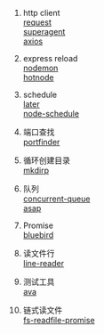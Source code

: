 1. http client  
[request](https://github.com/request/request)  
[superagent](https://github.com/visionmedia/superagent)  
[axios](https://www.npmjs.com/package/axios)

2. express reload  
[nodemon](https://github.com/remy/nodemon)  
[hotnode](https://github.com/saschagehlich/hotnode)

3. schedule  
[later](https://github.com/bunkat/later)  
[node-schedule](https://github.com/node-schedule/node-schedule)

4. 端口查找  
[portfinder](https://github.com/indexzero/node-portfinder)

5. 循环创建目录  
[mkdirp](https://github.com/substack/node-mkdirp)

6. 队列  
[concurrent-queue](https://github.com/jasonpincin/concurrent-queue)  
[asap](https://github.com/kriskowal/asap)  

7. Promise  
[bluebird](https://github.com/petkaantonov/bluebird)

8. 读文件行  
[line-reader](https://github.com/nickewing/line-reader)

9. 测试工具  
[ava](https://www.npmjs.com/package/ava)   

10. 链式读文件  
[fs-readfile-promise](https://github.com/shinnn/fs-readfile-promise)  
